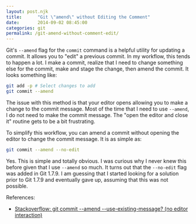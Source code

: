 ```yaml
---
layout: post.njk
title:      "Git \"amend\" without Editing the Comment"
date:       2014-09-02 08:45:00
categories: git
permalink: /git-amend-without-comment-edit/
---
```


Git's `--amend` flag for the `commit` command is a helpful utility for updating a commit. It allows you to "edit" a previous commit. In my workflow, this tends to happen a lot. I make a commit, realize that I need to change something else for the commit, make and stage the change, then amend the commit. It looks something like:

```bash
git add -p # Select changes to add
git commit --amend
```

The issue with this method is that your editor opens allowing you to make a change to the commit message. Most of the time that I need to use `--amend`, I do not need to make the commit message. The "open the editor and close it" routine gets to be a bit frustrating.

To simplify this workflow, you can amend a commit without opening the editor to change the commit message. It is as simple as:

```bash
git commit --amend --no-edit
```

Yes. This is simple and totally obvious. I was curious why I never knew this before given that I use `--amend` so much. It turns out that the `--no-edit` flag was added in Git 1.7.9. I am guessing that I started looking for a solution prior to Git 1.7.9 and eventually gave up, assuming that this was not possible.

References:

* [Stackoverflow: git commit --amend --use-existing-message? (no editor interaction)](http://stackoverflow.com/questions/10237071/git-commit-amend-use-existing-message-no-editor-interaction)
